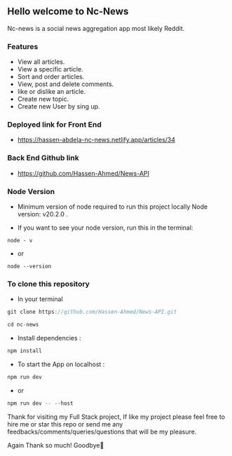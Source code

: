 ## Hello welcome to Nc-News

Nc-news is a social news aggregation app most likely Reddit.

### Features

-   View all articles.
-   View a specific article.
-   Sort and order articles.
-   View, post and delete comments.
-   like or dislike an article.
-   Create new topic.
-   Create new User by sing up.

### Deployed link for Front End

-   https://hassen-abdela-nc-news.netlify.app/articles/34

### Back End Github link

-   https://github.com/Hassen-Ahmed/News-API

### Node Version

-   Minimum version of node required to run this project locally Node version: v20.2.0 .

-   If you want to see your node version, run this in the terminal:

```
node - v
```

-   or

```
node --version
```

### To clone this repository

-   In your terminal

```jsx
git clone https://github.com/Hassen-Ahmed/News-API.git
```

```jsx
cd nc-news
```

-   Install dependencies :

```jsx
npm install
```

-   To start the App on localhost :

```jsx
npm run dev
```

-   or

```jsx
npm run dev -- --host
```

Thank for visiting my Full Stack project, If like my project please feel free to hire me or star this repo or send me any feedbacks/comments/queries/questions that will be my pleasure.

Again Thank so much! Goodbye👋️
